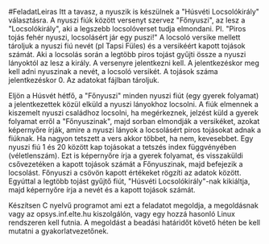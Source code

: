 #FeladatLeiras
Itt a tavasz, a nyuszik is készülnek a "Húsvéti Locsolókirály" választásra. A nyuszi fiúk között versenyt szervez "Főnyuszi", az lesz a "Locsolókirály", aki a legszebb locsolóverset tudja elmondani. Pl.  "Piros tojás fehér nyuszi, locsolásért jár egy puszi!" A locsoló versike mellett tároljuk a nyuszi fiú nevét (pl Tapsi Füles) és a versikéért kapott tojások számát. Aki a locsolás során a legtöbb piros tojást gyűjti össze a nyuszi lányoktól az lesz a király. A versenyre jelentkezni kell.  A jelentkezéskor meg kell adni nyuszinak a nevét, a locsoló versikét. A tojások száma jelentkezéskor 0.  Az adatokat fájlban tároljuk.

Eljön a Húsvét hétfő, a "Főnyuszi" minden nyuszi fiút (egy gyerek folyamat) a jelentkezettek közül elküld a nyuszi lányokhoz locsolni. A fiúk elmennek a kiszemelt nyuszi családhoz locsolni, ha megérkeznek, jelzést küld a gyerek folyamat erről a "Főnyuszinak", majd sorban elmondják a versikéket, azokat képernyőre írják, amire a nyuszi lányok a locsolásért piros tojásokat adnak a fiúknak. Ha nagyon tetszett a vers akkor többet, ha nem, kevesebbet. Egy nyuszi fiú 1 és 20 között kap tojásokat a tetszés index függvényében (véletlenszám). Ezt is képernyőre írja a gyerek folyamat, és visszaküldi csővezetéken a kapott tojások számát a Főnyuszinak, majd befejezik a locsolást. Főnyuszi a csövön kapott értékeket rögzíti az adatok között. Egyúttal a legtöbb tojást gyűjtő fiút, "Húsvéti Locsolókirály"-nak kikiáltja, majd képernyőre írja a nevét és a kapott tojások számát.

Készítsen C nyelvű programot ami  ezt a feladatot megoldja, a megoldásnak vagy az opsys.inf.elte.hu kiszolgálón, vagy egy hozzá hasonló Linux rendszeren kell futnia. A megoldást a beadási határidőt követő héten be kell mutatni a gyakorlatvezetőnek.
